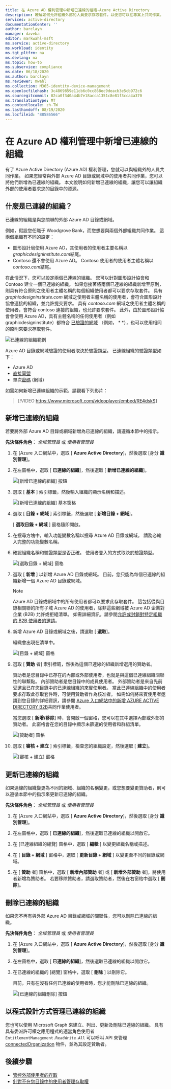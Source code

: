 ```yaml
---
title: 在 Azure AD 權利管理中新增已連線的組織-Azure Active Directory
description: 瞭解如何允許組織外部的人員要求存取套件，以便您可以在專案上共同作業。
services: active-directory
documentationCenter: ''
author: barclayn
manager: daveba
editor: markwahl-msft
ms.service: active-directory
ms.workload: identity
ms.tgt_pltfrm: na
ms.devlang: na
ms.topic: how-to
ms.subservice: compliance
ms.date: 06/18/2020
ms.author: barclayn
ms.reviewer: mwahl
ms.collection: M365-identity-device-management
ms.openlocfilehash: 3c4869859e11cb6c0cc868ec9deacb3e5cb972c6
ms.sourcegitcommit: 02ca0f340a44b7e18acca1351c8e81f3cca4a370
ms.translationtype: MT
ms.contentlocale: zh-TW
ms.lasthandoff: 08/19/2020
ms.locfileid: "88586566"
---
```

# <a name="add-a-connected-organization-in-azure-ad-entitlement-management"></a>在 Azure AD 權利管理中新增已連線的組織

有了 Azure Active Directory (Azure AD) 權利管理，您就可以與組織外的人員共同作業。 如果您經常與外部 Azure AD 目錄或網域中的使用者共同作業，您可以將他們新增為已連線的組織。 本文說明如何新增已連線的組織，讓您可以讓組織外部的使用者要求您的目錄中的資源。

## <a name="what-is-a-connected-organization"></a>什麼是已連線的組織？

已連線的組織是與您關聯的外部 Azure AD 目錄或網域。

例如，假設您任職于 Woodgrove Bank，而您想要與兩個外部組織共同作業。 這兩個組織有不同的設定：

- 圖形設計局使用 Azure AD，其使用者的使用者主要名稱以 *graphicdesigninstitute.com*結尾。
- Contoso 還不會使用 Azure AD。 Contoso 使用者的使用者主體名稱以 *contoso.com*結尾。

在此情況下，您可以設定兩個已連線的組織。 您可以針對圖形設計協會和 Contoso 建立一個已連線的組織。 如果您接著將兩個已連線的組織新增至原則，則具有符合原則之使用者主體名稱的每個組織使用者都可以要求存取套件。 具有 *graphicdesigninstitute.com* 網域之使用者主體名稱的使用者，會符合圖形設計協會連接的組織，並允許提交要求。 具有 *contoso.com* 網域之使用者主體名稱的使用者，會符合 contoso 連接的組織，也允許要求套件。 此外，由於圖形設計協會會使用 Azure AD，具有主體名稱的任何使用者（例如 graphicdesigninstitute）都符合 [已驗證的網域](../fundamentals/add-custom-domain.md#verify-your-custom-domain-name) （例如， * *），也可以使用相同的原則來要求存取套件。

![已連線的組織範例](./media/entitlement-management-organization/connected-organization-example.png)

Azure AD 目錄或網域驗證的使用者取決於驗證類型。 已連線組織的驗證類型如下：

- Azure AD
- [直接同盟](../b2b/direct-federation.md)
- 單次[密碼](../b2b/one-time-passcode.md) (網域) 

如需如何新增已連線組織的示範，請觀看下列影片：

>[!VIDEO https://www.microsoft.com/videoplayer/embed/RE4dskS]

## <a name="add-a-connected-organization"></a>新增已連線的組織

若要將外部 Azure AD 目錄或網域新增為已連線的組織，請遵循本節中的指示。

**先決條件角色**： *全域管理員* 或 *使用者管理員*

1. 在 [Azure 入口網站中，選取 [ **Azure Active Directory**]，然後選取 [身分 **識別管理**]。

1. 在左窗格中，選取 [ **已連線的組織**]，然後選取 [ **新增已連線的組織**]。

    ![[新增已連線的組織] 按鈕](./media/entitlement-management-organization/connected-organization.png)

1. 選取 [ **基本** ] 索引標籤，然後輸入組織的顯示名稱和描述。

    ![[新增已連線的組織] 基本窗格](./media/entitlement-management-organization/organization-basics.png)

1. 選取 [ **目錄 + 網域** ] 索引標籤，然後選取 [ **新增目錄 + 網域**]。

    [ **選取目錄 + 網域** ] 窗格隨即開啟。

1. 在搜尋方塊中，輸入功能變數名稱以搜尋 Azure AD 目錄或網域。 請務必輸入完整的功能變數名稱。

1. 確認組織名稱和驗證類型是否正確。 使用者登入的方式取決於驗證類型。

    ![[選取目錄 + 網域] 窗格](./media/entitlement-management-organization/organization-select-directories-domains.png)

1. 選取 [ **新增** ] 以新增 Azure AD 目錄或網域。 目前，您只能為每個已連線的組織新增一個 Azure AD 目錄或網域。

    > [!NOTE]
    > Azure AD 目錄或網域中的所有使用者都可以要求此存取套件。 這包括從與目錄相關聯的所有子域 Azure AD 的使用者，除非這些網域被 Azure AD 企業對企業 (B2B) 允許或拒絕清單。 如需詳細資訊，請參閱[允許或封鎖對特定組織的 B2B 使用者的邀請](../b2b/allow-deny-list.md)。

1. 新增 Azure AD 目錄或網域之後，請選取 [ **選取**]。

    組織會出現在清單中。

    ![[目錄 + 網域] 窗格](./media/entitlement-management-organization/organization-directory-domain.png)

1. 選取 [ **贊助** 者] 索引標籤，然後為這個已連線的組織新增選用的贊助者。

    贊助者是您目錄中已存在的內部或外部使用者，也就是與這個已連線組織關聯性的聯繫點。 內部贊助者是您目錄中的成員使用者。 外部贊助者是來自先前受邀且已在您目錄中的已連線組織的來賓使用者。 當此已連線組織中的使用者要求存取此存取套件時，可使用贊助者作為核准者。 如需如何將來賓使用者邀請到您目錄的詳細資訊，請參閱 [Azure 入口網站中的新增 AZURE ACTIVE DIRECTORY B2B](../b2b/add-users-administrator.md)共同作業使用者。

    當您選取 [ **新增/移除**] 時，會開啟一個窗格，您可以在其中選擇內部或外部的贊助者。 此窗格會在您的目錄中顯示未篩選的使用者和群組清單。

    ![[贊助者] 窗格](./media/entitlement-management-organization/organization-sponsors.png)

1. 選取 [ **審核 + 建立** ] 索引標籤，檢查您的組織設定，然後選取 [ **建立**]。

    ![[審核 + 建立] 窗格](./media/entitlement-management-organization/organization-review-create.png)

## <a name="update-a-connected-organization"></a>更新已連線的組織 

如果連線的組織變更為不同的網域、組織的名稱變更，或您想要變更贊助者，則可以遵循本節中的指示來更新已連線的組織。

**先決條件角色**： *全域管理員* 或 *使用者管理員*

1. 在 [Azure 入口網站中，選取 [ **Azure Active Directory**]，然後選取 [身分 **識別管理**]。

1. 在左窗格中，選取 [ **已連線的組織**]，然後選取已連線的組織以開啟它。

1. 在 [已連線組織的總覽] 窗格中，選取 [ **編輯** ] 以變更組織名稱或描述。  

1. 在 [ **目錄 + 網域** ] 窗格中，選取 [ **更新目錄 + 網域** ] 以變更至不同的目錄或網域。

1. 在 [ **贊助** 者] 窗格中，選取 [ **新增內部贊助** 者] 或 [ **新增外部贊助** 者]，將使用者新增為贊助者。 若要移除贊助者，請選取贊助者，然後在右窗格中選取 [ **刪除**]。


## <a name="delete-a-connected-organization"></a>刪除已連線的組織

如果您不再有與外部 Azure AD 目錄或網域的關聯性，您可以刪除已連線的組織。

**先決條件角色**： *全域管理員* 或 *使用者管理員*

1. 在 [Azure 入口網站中，選取 [ **Azure Active Directory**]，然後選取 [身分 **識別管理**]。

1. 在左窗格中，選取 [ **已連線的組織**]，然後選取已連線的組織以開啟它。

1. 在已連線的組織的 [總覽] 窗格中，選取 [ **刪除** ] 以刪除它。

    目前，只有在沒有任何已連線的使用者時，您才能刪除已連線的組織。

    ![[已連線的組織刪除] 按鈕](./media/entitlement-management-organization/organization-delete.png)

## <a name="managing-a-connected-organization-programmatically"></a>以程式設計方式管理已連線的組織

您也可以使用 Microsoft Graph 來建立、列出、更新及刪除已連線的組織。 具有具有委派許可權之應用程式的適當角色使用者 `EntitlementManagement.ReadWrite.All` 可以呼叫 API 來管理 [connectedOrganization](https://docs.microsoft.com/graph/api/resources/connectedorganization?view=graph-rest-beta) 物件，並為其設定贊助者。

## <a name="next-steps"></a>後續步驟

- [管控外部使用者的存取](https://docs.microsoft.com/azure/active-directory/governance/entitlement-management-external-users)
- [針對不在您目錄中的使用者管理存取權](entitlement-management-access-package-request-policy.md#for-users-not-in-your-directory)
